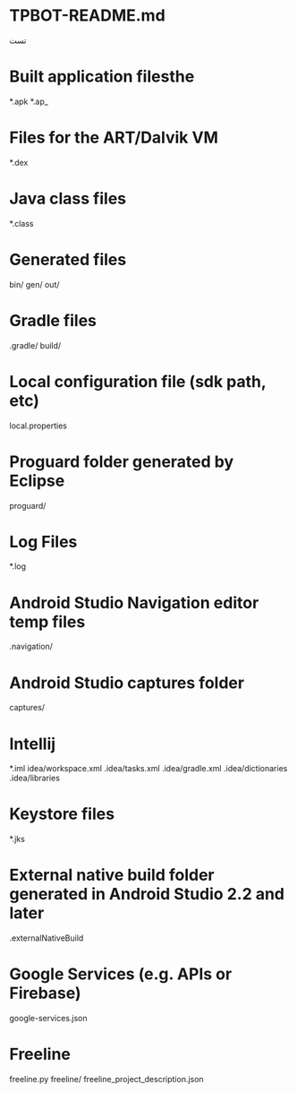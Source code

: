 # TPBOT-README.md
تست
# Built application filesthe
*.apk
*.ap_
# Files for the ART/Dalvik VM
*.dex
# Java class files
*.class
# Generated files
bin/
gen/
out/
# Gradle files
.gradle/
build/
# Local configuration file (sdk path, etc)
local.properties
# Proguard folder generated by Eclipse
proguard/
# Log Files
*.log
# Android Studio Navigation editor temp files
.navigation/
# Android Studio captures folder
captures/
# Intellij
*.iml
idea/workspace.xml
.idea/tasks.xml
.idea/gradle.xml
.idea/dictionaries
.idea/libraries
# Keystore files
*.jks
# External native build folder generated in Android Studio 2.2 and later
.externalNativeBuild
# Google Services (e.g. APIs or Firebase)
google-services.json
# Freeline
freeline.py
freeline/
freeline_project_description.json
